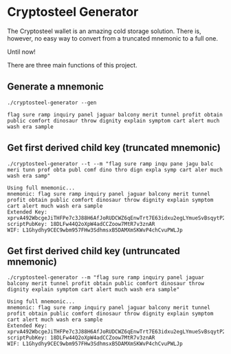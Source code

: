# Cryptosteel Generator

The Cryptosteel wallet is an amazing cold storage solution. There is, however, no easy way to convert from a truncated mnemonic to a full one.

Until now!

There are three main functions of this project.

## Generate a mnemonic
```
./cryptosteel-generator --gen

flag sure ramp inquiry panel jaguar balcony merit tunnel profit obtain public comfort dinosaur throw dignity explain symptom cart alert much wash era sample
```

## Get first derived child key (truncated mnemonic)
```
./cryptosteel-generator --t --m "flag sure ramp inqu pane jagu balc meri tunn prof obta publ comf dino thro dign expla symp cart aler much wash era samp"

Using full mnemonic...
mnemonic: flag sure ramp inquiry panel jaguar balcony merit tunnel profit obtain public comfort dinosaur throw dignity explain symptom cart alert much wash era sample
Extended Key: xprvA492WbcgeJiTHFPe7c3J88H6AfJoRUDCWZ6qEnwTrt7E63idxu2egLYmueSvBsqytP2DZW16975RyG82rrLmCAR17NrnqSFxv6nGvueo3fa
scriptPubKey: 18DLFw44Q2oXpW4adCCZoow7MtR7v3znAR
WIF: L1Ghydhy9CEC9wbm957FHw3SdhmsxB5DAMXmSKWvP4chCvuPWLJp
```

## Get first derived child key (untruncated mnemonic)
```
./cryptosteel-generator --m "flag sure ramp inquiry panel jaguar balcony merit tunnel profit obtain public comfort dinosaur throw dignity explain symptom cart alert much wash era sample"

Using full mnemonic...
mnemonic: flag sure ramp inquiry panel jaguar balcony merit tunnel profit obtain public comfort dinosaur throw dignity explain symptom cart alert much wash era sample
Extended Key: xprvA492WbcgeJiTHFPe7c3J88H6AfJoRUDCWZ6qEnwTrt7E63idxu2egLYmueSvBsqytP2DZW16975RyG82rrLmCAR17NrnqSFxv6nGvueo3fa
scriptPubKey: 18DLFw44Q2oXpW4adCCZoow7MtR7v3znAR
WIF: L1Ghydhy9CEC9wbm957FHw3SdhmsxB5DAMXmSKWvP4chCvuPWLJp
```
